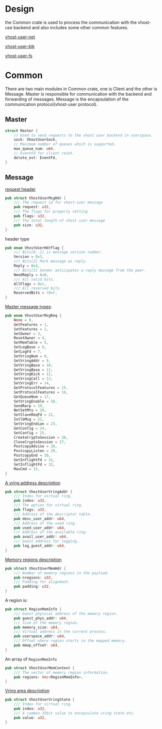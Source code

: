 # Design
the Common crate is used to process the communication with the vhost-use backend and also includes some other common features.

[vhost-user-net](./vhost-user-net.md)

[vhost-user-blk](./vhost-user-blk.md)

[vhost-user-fs](./vhost-user-fs.md)

# Common
There are two main modules in Common crate, one is Client and the other is Message. Master is responsible for communication with the backend and forwarding of messages. Message is the encapsulation of the communication protocol(vhost-user protocol).

## Master

```rust
struct Master {
    // Used to send requests to the vhost user backend in userspace.
    sock: VhostUserSock,
    // Maximum number of queues which is supported.
    max_queue_num: u64,
    // EventFd for client reset.
    delete_evt: EventFd,
}
```

## Message
[request header](https://qemu.readthedocs.io/en/latest/interop/vhost-user.html#header)
```rust
pub struct VhostUserMsgHdr {
    /// The request id for vhost-user message
    pub request: u32,
    /// The flags for property setting
    pub flags: u32,
    /// The total length of vhost user message
    pub size: u32,
}
```
header type
```rust
pub enum VhostUserHdrFlag {
    /// Bits[0..1] is message version number.
    Version = 0x3,
    /// Bits[2] Mark message as reply.
    Reply = 0x4,
    /// Bits[3] Sender anticipates a reply message from the peer.
    NeedReply = 0x8,
    /// All valid bits.
    AllFlags = 0xc,
    /// All reserved bits.
    ReservedBits = !0xf,
}
```

[Master message types](https://qemu.readthedocs.io/en/latest/interop/vhost-user.html#master-message-types):

```rust
pub enum VhostUserMsgReq {
    None = 0,
    GetFeatures = 1,
    SetFeatures = 2,
    SetOwner = 3,
    ResetOwner = 4,
    SetMemTable = 5,
    SetLogBase = 6,
    SetLogFd = 7,
    SetVringNum = 8,
    SetVringAddr = 9,
    SetVringBase = 10,
    GetVringBase = 11,
    SetVringKick = 12,
    SetVringCall = 13,
    SetVringErr = 14,
    GetProtocolFeatures = 15,
    SetProtocolFeatures = 16,
    GetQueueNum = 17,
    SetVringEnable = 18,
    SendRarp = 19,
    NetSetMtu = 20,
    SetSlaveReqFd = 21,
    IotlbMsg = 22,
    SetVringEndian = 23,
    GetConfig = 24,
    SetConfig = 25,
    CreateCryptoSession = 26,
    CloseCryptoSession = 27,
    PostcopyAdvise = 28,
    PostcopyListen = 29,
    PostcopyEnd = 30,
    GetInflightFd = 31,
    SetInflightFd = 32,
    MaxCmd = 33,
}
```
[A vring address description](https://qemu.readthedocs.io/en/latest/interop/vhost-user.html#a-vring-address-description)
```rust
pub struct VhostUserVringAddr {
    /// Index for virtual ring.
    pub index: u32,
    /// The option for virtual ring.
    pub flags: u32,
    /// Address of the descriptor table.
    pub desc_user_addr: u64,
    /// Address of the used ring.
    pub used_user_addr: u64,
    /// Address of the available ring.
    pub avail_user_addr: u64,
    /// Guest address for logging.
    pub log_guest_addr: u64,
}
```

[Memory regions description](https://qemu.readthedocs.io/en/latest/interop/vhost-user.html#memory-regions-description)
```rust
pub struct VhostUserMemHdr {
    /// Number of memory regions in the payload.
    pub nregions: u32,
    /// Padding for alignment.
    pub padding: u32,
}
```
A region is:
```rust
pub struct RegionMemInfo {
    /// Guest physical address of the memory region.
    pub guest_phys_addr: u64,
    /// Size of the memory region.
    pub memory_size: u64,
    /// Virtual address in the current process.
    pub userspace_addr: u64,
    /// Offset where region starts in the mapped memory.
    pub mmap_offset: u64,
}
```
An array of `RegionMemInfo`
```rust
pub struct VhostUserMemContext {
    /// The vector of memory region information.
    pub regions: Vec<RegionMemInfo>,
}
```
[Vring area description](https://qemu.readthedocs.io/en/latest/interop/vhost-user.html#vring-area-description)
```rust
pub struct VhostUserVringState {
    /// Index for virtual ring.
    pub index: u32,
    /// A common 32bit value to encapsulate vring state etc.
    pub value: u32,
}
```
